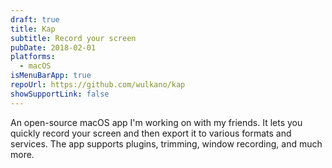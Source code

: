 ```yaml
---
draft: true
title: Kap
subtitle: Record your screen
pubDate: 2018-02-01
platforms:
  - macOS
isMenuBarApp: true
repoUrl: https://github.com/wulkano/kap
showSupportLink: false
---
```


An open-source macOS app I'm working on with my friends. It lets you quickly record your screen and then export it to various formats and services. The app supports plugins, trimming, window recording, and much more.
